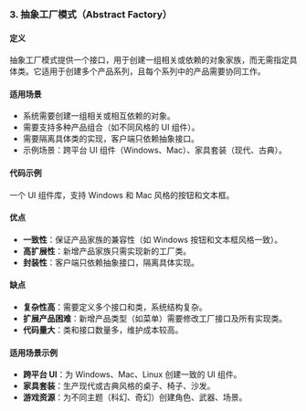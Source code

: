 ### **3. 抽象工厂模式（Abstract Factory）**

#### **定义**

抽象工厂模式提供一个接口，用于创建一组相关或依赖的对象家族，而无需指定具体类。它适用于创建多个产品系列，且每个系列中的产品需要协同工作。

#### **适用场景**

- 系统需要创建一组相关或相互依赖的对象。
- 需要支持多种产品组合（如不同风格的 UI 组件）。
- 需要隔离具体类的实现，客户端只依赖抽象接口。
- 示例场景：跨平台 UI 组件（Windows、Mac）、家具套装（现代、古典）。

#### **代码示例**

一个 UI 组件库，支持 Windows 和 Mac 风格的按钮和文本框。


#### **优点**

- **一致性**：保证产品家族的兼容性（如 Windows 按钮和文本框风格一致）。
- **高扩展性**：新增产品家族只需实现新的工厂类。
- **封装性**：客户端只依赖抽象接口，隔离具体实现。

#### **缺点**

- **复杂性高**：需要定义多个接口和类，系统结构复杂。
- **扩展产品困难**：新增产品类型（如菜单）需要修改工厂接口及所有实现类。
- **代码量大**：类和接口数量多，维护成本较高。

#### **适用场景示例**

- **跨平台 UI**：为 Windows、Mac、Linux 创建一致的 UI 组件。
- **家具套装**：生产现代或古典风格的桌子、椅子、沙发。
- **游戏资源**：为不同主题（科幻、奇幻）创建角色、武器、场景。